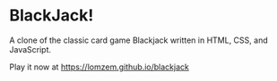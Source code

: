 # BlackJack!

A clone of the classic card game Blackjack written in HTML, CSS, and JavaScript.

Play it now at https://lomzem.github.io/blackjack
